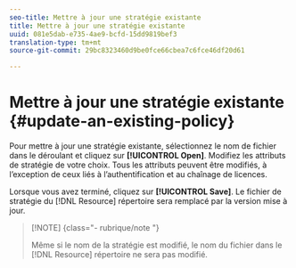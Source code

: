 ```yaml
---
seo-title: Mettre à jour une stratégie existante
title: Mettre à jour une stratégie existante
uuid: 081e5dab-e735-4ae9-bcfd-15dd9819bef3
translation-type: tm+mt
source-git-commit: 29bc8323460d9be0fce66cbea7c6fce46df20d61

---
```



# Mettre à jour une stratégie existante {#update-an-existing-policy}

Pour mettre à jour une stratégie existante, sélectionnez le nom de fichier dans le  déroulant et cliquez sur **[!UICONTROL Open]**. Modifiez les attributs de stratégie de votre choix. Tous les attributs peuvent être modifiés, à l’exception de ceux liés à l’authentification et au chaînage de licences.

Lorsque vous avez terminé, cliquez sur **[!UICONTROL Save]**. Le fichier de stratégie du [!DNL Resource] répertoire sera remplacé par la version mise à jour.

>[!NOTE] {class=&quot;- rubrique/note &quot;}
>
>Même si le nom de la stratégie est modifié, le nom du fichier dans le [!DNL Resource] répertoire ne sera pas modifié.


